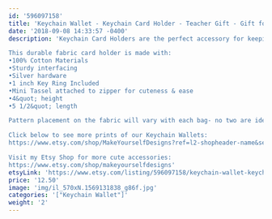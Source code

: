 ```yaml
---
id: '596097158'
title: 'Keychain Wallet - Keychain Card Holder - Teacher Gift - Gift for Teacher - Best Friend Gift - Keychain Purse - Wallet - Gift for Her'
date: '2018-09-08 14:33:57 -0400'
description: 'Keychain Card Holders are the perfect accessory for keeping track of your keys, money and valueables while grocery shopping, going to the gym, or running errands. Available in super fun and cute fabrics- they also make an awesome gift for coworkers, neighbors and friends!!

This durable fabric card holder is made with:
•100% Cotton Materials
•Sturdy interfacing
•Silver hardware
•1 inch Key Ring Included
•Mini Tassel attached to zipper for cuteness & ease
•4&quot; height
•5 1/2&quot; length

Pattern placement on the fabric will vary with each bag- no two are identical.

Click below to see more prints of our Keychain Wallets:
https://www.etsy.com/shop/MakeYourselfDesigns?ref=l2-shopheader-name&section_id=22839079

Visit my Etsy Shop for more cute accessories:
https://www.etsy.com/shop/makeyourselfdesigns'
etsyLink: 'https://www.etsy.com/listing/596097158/keychain-wallet-keychain-card-holder?utm_source=synctostaticsite&utm_medium=api&utm_campaign=api'
price: '12.50'
image: 'img/il_570xN.1569131838_g86f.jpg'
categories: '["Keychain Wallet"]'
weight: '2'
---
```

